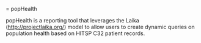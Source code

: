 = popHealth

popHealth is a reporting tool that leverages the Laika (http://projectlaika.org/) model to allow users to create dynamic queries on population health based on HITSP C32 patient records.

